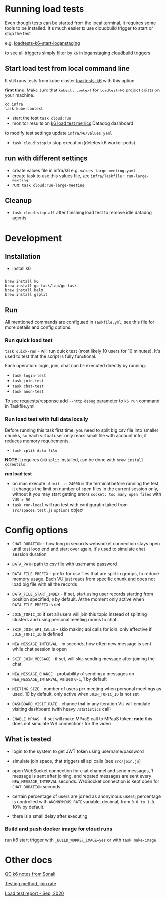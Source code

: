 # Running load tests

Even though tests can be started from the local terminal, it requires some tools to be installed. It's much easier to use cloudbuild trigger to start or stop the test 

e.g. [loadtests-k6-start-loganstaging](https://console.cloud.google.com/cloud-build/triggers/edit/f45ff496-e7f5-4d2d-8d76-ebd72aabaf62?project=onesnastaging)

to see all triggers simply filter by `k6` in [loganstaging cloudbuild triggers](https://console.cloud.google.com/cloud-build/triggers?project=onesnastaging&pageState=(%22triggers%22:(%22f%22:%22%255B%257B_22k_22_3A_22_22_2C_22t_22_3A10_2C_22v_22_3A_22_5C_22k6_5C_22_22%257D%255D%22)))

 
## Start load test from local command line 

It still runs tests from kube cluster [loadtests-k6](https://console.cloud.google.com/kubernetes/clusters/details/us-central1-c/loadtest-k6/details?project=onesnastaging) with this option.



**first time**: Make sure that `kubectl context` for `loadtest-k6` project exists on your machine.

```
cd infra
task kube-context 
```

- start the test `task cloud:run`
- monitor results on [k6 load test metrics](https://p.datadoghq.com/sb/b7425de83-fd40604f385c9c60e6c07476e3a0fafb) Datadog dashboard

to modify test settings update `infra/k6/values.yaml` 

- `task cloud:stop` to stop execution (deletes k6 worker pods)

## run with different settings 

- create values file in infra/k6 e.g. `values-large-meeting.yaml` 
- create task to use this values file, see `infra/Taskfile: run-large-meeting`
- run: `task cloud:run-large-meeting`


## Cleanup 

- `task cloud:stop-all` after finishing load test to remove idle datadog agents


# Development
## Installation

- install k6 

```

brew install k6
brew install go-task/tap/go-task
brew install helm
brew install gsplit
```

## Run 

All mentioned commands are configured in `Taskfile.yml`, see this file for more details and config options.

### Run quick load test

`task quick-run` - will run quick test (most likely 10 users for 10 minutes). It's used to test that the script is fully functional.


Each operation: login, join, chat can be executed directly by running: 

- `task login-test`
- `task join-test`
- `task chat-test`
- `task anon-test`

To see requests/response add `--http-debug` parameter to `k6 run` command in Taskfile.yml


### Run load test with full data locally

Before running this task first time, you need to split big csv file into smaller chunks, so each virtual user only reads small file with account info, it reduces memory requirements. 

- `task split-data-file`

**NOTE** it requires `GNU` `split` installed, can be done with `brew install coreutils`

**run load test** 

- on mac execute `ulimit -n 24000` in the terminal before running the test, it changes the limit on number of open files in the current session only, without it you may start getting errors `socket: too many open files` with `VUS > 50`
- `task run-local` will ran test with configuratin taked from `src/spaces.test.js` `options` object 



# Config options 

- `CHAT_DURATION` - how long in seconds websocket connection stays open until test loop end and start over again, it's used to simulate chat session duration

- `DATA_PATH` path to csv file with username password
- `DATA_FILE_PREFIX` - prefix for csv files that are split in groups, to reduce memory usage. Each VU just reads from specific chunk and does not load big file with all the records

- `DATA_FILE_START_INDEX` - if set, start using user records starting from position specified, `0` by default. At the moment only active when `DATA_FILE_PREFIX` is set

- `JOIN_TOPIC_ID` if set all users will join this topic instead of splitting clusters and using personal meeting rooms to chat 
- `SKIP_JOIN_API_CALLS` - skip making api calls for join, only effective if `JOIN_TOPIC_ID` is defined 

- `NEW_MESSAGE_INTERVAL` - in seconds, how often new message is sent while chat session is open
- `SKIP_JOIN_MESSAGE` - if set, will skip sending message after joining the chat
- `NEW_MESSAGE_CHANCE` - probability of sending a messages on `NEW_MESSAGE_INTERVAL`, values `0-1`, 1 by default

- `MEETING_SIZE` - number of users per meeting when personal meetings as used, 10 by default, only active when `JOIN_TOPIC_ID` is not set
- `DASHBOARD_VISIT_RATE` - chance that in any iteration VU will emulate visiting dashboard (with heavy `/statistics` call)

- `ENABLE_MPAAS` - if set will make MPaaS call to MPaaS token;
**note** this does not simulate WS connections for the video

## What is tested 

- login to the system to get JWT token using username/password
- simulate join space, that triggers all api calls (see `src/join.js`)
- open WebSocket connection for chat channel and send messages, 1 message is sent after joining, and repated messages are sent every `NEW_MESSAGE_INTERVAL` seconds. WebSocket connection is kept open for `CHAT_DURATION` seconds

- certain percentage of users are joined as anonymous users; percentage is controlled with `ANONNYMOUS_RATE` variable, decimal, from `0.0 to 1.0`. 10% by default.

- there is a small delay after executing 


### Build and push docker image for cloud runs


run k6 start trigger with `_BUILD_WORKER_IMAGE=yes` or with `task make-image`


# Other docs
 
[QC k6 notes from Sonali](https://confluence.forge.avaya.com/pages/viewpage.action?pageId=241784580)


[Testing method, join rate](https://vacoss-my.sharepoint.com/:w:/g/personal/rlyashov_vaco_com/EeYbJn7fHPUkNZ1MuvMXS3oBjk3ZNHirInDX5pvi-6u6ng?e=UbBPlN)

[Load test report - Sep, 2020](https://vacoss-my.sharepoint.com/:w:/g/personal/rlyashov_vaco_com/EamUZVOXmTojp8yXV18IFqsB80UgyDgxshqpwwNVUoEd5g?e=hbKcog)